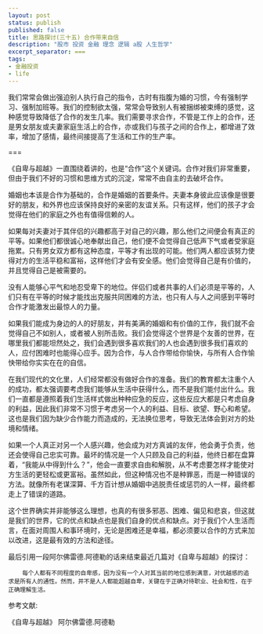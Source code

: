 ```yaml
---
layout: post
status: publish
published: false
title: 思路探讨(三十五) 合作带来自信
description: "股市 投资 金融 理念 逻辑 a股 人生哲学"
excerpt_separator: ===
tags:
- 金融投资
- life
---
```


我们常常会做出强迫别人执行自己的指令，古时有指腹为婚的习惯，今有强制学习、强制加班等。我们的控制欲太强，常常会导致别人有被捆绑被束缚的感觉，这种感觉导致降低了合作的发生几率。我们需要寻求合作，不管是工作上的合作，还是男女朋友或夫妻家庭生活上的合作，亦或我们与孩子之间的合作上，都增进了效率，增加了感情，最终间接提高了生活和工作的生产率。

===

《自卑与超越》一直围绕着讲的，也是“合作”这个关键词。合作对我们非常重要，但由于我们不好的习惯和思维方式的沉淀，常常不由自主的去破坏合作。

婚姻也本该是合作为基础的，合作是婚姻的首要条件。夫妻本身彼此应该像是很要好的朋友，和外界也应该保持良好的亲密的友谊关系。只有这样，他们的孩子才会觉得在他们的家庭之外也有值得信赖的人。

如果每对夫妻对于其伴侣的兴趣都高于对自己的兴趣，那么他们之间便会有真正的平等。如果他们都很诚心地奉献出自己，他们便不会觉得自己低声下气或者受家庭拖累。只有男女双方都有这种态度，平等才有出现的可能。他们两人都应该努力使得对方的生活平稳和富裕，这样他们才会有安全感。他们会觉得自己是有价值的，并且觉得自己是被需要的。

没有人能够心平气和地忍受卑下的地位。伴侣们或者共事的人们必须是平等的，人们只有在平等的时候才能找出克服共同困难的方法，也只有人与人之间感到平等时合作才能激发出最惊人的力量。

如果我们能成为身边的人的好朋友，并有美满的婚姻和有价值的工作，我们就不会觉得自己不如别人，或者被人别所击败。我们会觉得这个世界是个友善的世界，在哪里我们都能坦然处之，我们会遇到很多喜欢我们的人也会遇到很多我们喜欢的人，应付困难时也能得心应手。因为合作，与人合作带给你愉快，与所有人合作愉快带给你实实在在的自信。

在我们现代的文化里，人们经常都没有做好合作的准备。我们的教育都太注重个人的成功，都太强调要考虑我们能够从生活中获得什么，而不是我们能付出什么。我们一直都是遵照着我们生活样式做出种种应急的反应，这些反应大都是只考虑自身的利益，因此我们非常不习惯于考虑另一个人的利益、目标、欲望、野心和希望。这也是我们因为缺少合作能力而造成的，无法换位思考，导致无法体会到对方的处境和情绪。

如果一个人真正对另一个人感兴趣，他会成为对方真诚的友伴，他会勇于负责，他还会使得自己忠实可靠。最坏的情况是一个人只顾及自己的利益，他终日都在盘算着，“我能从中得到什么？”，他会一直要求自由和解脱，从不考虑要怎样才能使对方生活的更轻松或更富裕。虽然如此，但这种情况也不是种罪恶，而是一种错误的方法。就像所有老谋深算、千方百计想从婚姻中逃脱责任或惩罚的人一样，最终都走上了错误的道路。

这个世界确实并非能够这么理想，也真的有很多邪恶、困难、偏见和悲哀，但这就是我们的世界，它的优点和缺点也是我们自身的优点和缺点。对于我们个人生活而言，在面对周围人和事环境时，无论是困难还是幸福，都必须要以合作的方式来加以改进，这是最有效的方法和途径。

最后引用一段阿尔佛雷德.阿德勒的话来结束最近几篇对《自卑与超越》的探讨：

		每个人都有不同程度的自卑感，因为没有一个人对其当前的地位感到满意，对优越感的追求是所有人的通性。然而，并不是人人都能超越自卑，关键在于正确对待职业、社会和性，在于正确理解生活。

参考文献:

《自卑与超越》 阿尔佛雷德.阿德勒

